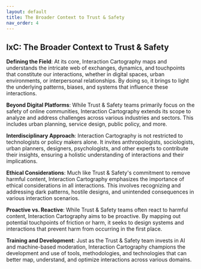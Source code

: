 ```yaml
---
layout: default
title: The Broader Context to Trust & Safety
nav_order: 4
---
```

## IxC: The Broader Context to Trust & Safety

**Defining the Field**: 
At its core, Interaction Cartography maps and understands the intricate web of exchanges, dynamics, and touchpoints that constitute our interactions, whether in digital spaces, urban environments, or interpersonal relationships. By doing so, it brings to light the underlying patterns, biases, and systems that influence these interactions.

**Beyond Digital Platforms**: 
While Trust & Safety teams primarily focus on the safety of online communities, Interaction Cartography extends its scope to analyze and address challenges across various industries and sectors. This includes urban planning, service design, public policy, and more.

**Interdisciplinary Approach**: 
Interaction Cartography is not restricted to technologists or policy makers alone. It invites anthropologists, sociologists, urban planners, designers, psychologists, and other experts to contribute their insights, ensuring a holistic understanding of interactions and their implications.

**Ethical Considerations**: 
Much like Trust & Safety's commitment to remove harmful content, Interaction Cartography emphasizes the importance of ethical considerations in all interactions. This involves recognizing and addressing dark patterns, hostile designs, and unintended consequences in various interaction scenarios.

**Proactive vs. Reactive**: 
While Trust & Safety teams often react to harmful content, Interaction Cartography aims to be proactive. By mapping out potential touchpoints of friction or harm, it seeks to design systems and interactions that prevent harm from occurring in the first place.

**Training and Development**: 
Just as the Trust & Safety team invests in AI and machine-based moderation, Interaction Cartography champions the development and use of tools, methodologies, and technologies that can better map, understand, and optimize interactions across various domains.

